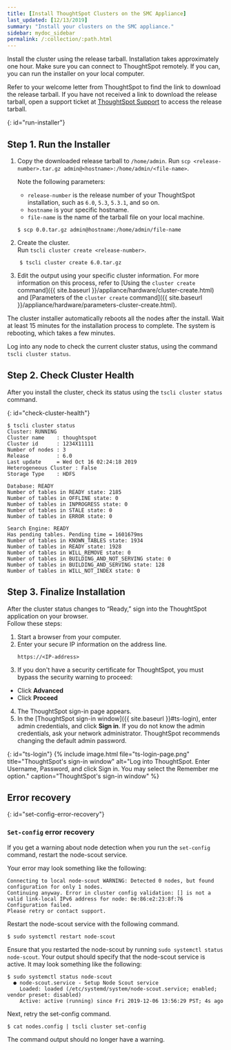 ```yaml
---
title: [Install ThoughtSpot Clusters on the SMC Appliance]
last_updated: [12/13/2019]
summary: "Install your clusters on the SMC appliance."
sidebar: mydoc_sidebar
permalink: /:collection/:path.html
---
```

Install the cluster using the release tarball. Installation takes approximately one hour. Make sure you can connect to ThoughtSpot remotely. If you can, you can run the installer on your local computer.

Refer to your welcome letter from ThoughtSpot to find the link to download the release tarball. If you have not received a link to download the release tarball, open a support ticket at [ThoughtSpot Support](https://support.thoughtspot.com) to access the release tarball.

{: id="run-installer"}
## Step 1. Run the Installer
1. Copy the downloaded release tarball to `/home/admin`.
Run `scp <release-number>.tar.gz admin@<hostname>:/home/admin/<file-name>`.

    Note the following parameters:
    * `release-number` is the release number of your ThoughtSpot installation, such as `6.0`, `5.3`, `5.3.1`, and so on.
    * `hostname` is your specific hostname.
    * `file-name` is the name of the tarball file on your local machine.
    ```
    $ scp 0.0.tar.gz admin@hostname:/home/admin/file-name
    ```

2. Create the cluster.<br>
Run `tscli cluster create <release-number>`.
```
    $ tscli cluster create 6.0.tar.gz
```

3. Edit the output using your specific cluster information. For more information on this process, refer to [Using the `cluster create` command]({{ site.baseurl }}/appliance/hardware/cluster-create.html) and [Parameters of the `cluster create` command]({{ site.baseurl }}/appliance/hardware/parameters-cluster-create.html).

  The cluster installer automatically reboots all the nodes after the install. Wait at least 15 minutes for the installation process to complete. The system is rebooting, which takes a few minutes.

  Log into any node to check the current cluster status, using the command `tscli cluster status`.

## Step 2. Check Cluster Health
After you install the cluster, check its status using the `tscli cluster status` command.

{: id="check-cluster-health"}
```
$ tscli cluster status
Cluster: RUNNING
Cluster name    : thoughtspot
Cluster id      : 1234X11111
Number of nodes : 3
Release         : 6.0
Last update     = Wed Oct 16 02:24:18 2019
Heterogeneous Cluster : False
Storage Type    : HDFS

Database: READY
Number of tables in READY state: 2185
Number of tables in OFFLINE state: 0
Number of tables in INPROGRESS state: 0
Number of tables in STALE state: 0
Number of tables in ERROR state: 0

Search Engine: READY
Has pending tables. Pending time = 1601679ms
Number of tables in KNOWN_TABLES state: 1934
Number of tables in READY state: 1928
Number of tables in WILL_REMOVE state: 0
Number of tables in BUILDING_AND_NOT_SERVING state: 0
Number of tables in BUILDING_AND_SERVING state: 128
Number of tables in WILL_NOT_INDEX state: 0
```
## Step 3. Finalize Installation

After the cluster status changes to “Ready,” sign into the ThoughtSpot application on your browser.<br>
Follow these steps:

1. Start a browser from your computer.
2. Enter your secure IP information on the address line.
    ```
    https://<IP-address>
    ```
3. If you don't have a security certificate for ThoughtSpot, you must bypass the security warning to proceed:
  * Click **Advanced**
  * Click **Proceed**
4. The ThoughtSpot sign-in page appears.
5. In the [ThoughtSpot sign-in window]({{ site.baseurl }}#ts-login), enter admin credentials, and click **Sign in**. If you do not know the admin credentials, ask your network administrator.
  ThoughtSpot recommends changing the default admin password.

{: id="ts-login"}
{% include image.html file="ts-login-page.png" title="ThoughtSpot's sign-in window" alt="Log into ThoughtSpot. Enter Username, Password, and click Sign in. You may select the Remember me option." caption="ThoughtSpot's sign-in window" %}

## Error recovery

{: id="set-config-error-recovery"}
### `Set-config` error recovery
If you get a warning about node detection when you run the `set-config` command, restart the node-scout service.

Your error may look something like the following:
```
Connecting to local node-scout WARNING: Detected 0 nodes, but found configuration for only 1 nodes.  
Continuing anyway. Error in cluster config validation: [] is not a valid link-local IPv6 address for node: 0e:86:e2:23:8f:76 Configuration failed.
Please retry or contact support.
```

Restart the node-scout service with the following command.
```
$ sudo systemctl restart node-scout
```

Ensure that you restarted the node-scout by running `sudo systemctl status node-scout`. Your output should specify that the node-scout service is active. It may look something like the following:
```
$ sudo systemctl status node-scout
  ● node-scout.service - Setup Node Scout service
    Loaded: loaded (/etc/systemd/system/node-scout.service; enabled; vendor preset: disabled)
    Active: active (running) since Fri 2019-12-06 13:56:29 PST; 4s ago
```    
Next, retry the set-config command.
```
$ cat nodes.config | tscli cluster set-config
```
The command output should no longer have a warning.
